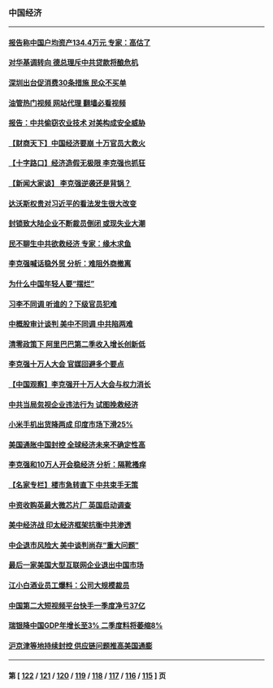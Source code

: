 ### 中国经济
---
#### [报告称中国户均资产134.4万元 专家：高估了](../../pages/ncid283/n13747372.md?05290445) 
#### [对华基调转向 德总理斥中共贷款将酿危机](../../pages/ncid283/n13747475.md?05290445) 
#### [深圳出台促消费30条措施 民众不买单](../../pages/ncid283/n13747351.md?05290445) 
#### [油管热门视频 网站代理 翻墙必看视频](http://209.222.30.114:81/youtube.html?05290445)
#### [报告：中共偷窃农业技术 对美构成安全威胁](../../pages/ncid283/n13747006.md?05290445) 
#### [【财商天下】中国经济要崩 十万官员大救火](../../pages/ncid283/n13746961.md?05290445) 
#### [【十字路口】经济造假无极限 李克强也抓狂](../../pages/ncid283/n13746782.md?05290445) 
#### [【新闻大家谈】 李克强逆袭还是背锅？](../../pages/ncid283/n13746781.md?05290445) 
#### [达沃斯权贵对习近平的看法发生很大改变](../../pages/ncid283/n13746167.md?05290445) 
#### [封锁致大陆企业不断裁员倒闭 或现失业大潮](../../pages/ncid283/n13746498.md?05290445) 
#### [民不聊生中共欲救经济 专家：缘木求鱼](../../pages/ncid283/n13746227.md?05290445) 
#### [李克强喊话稳外贸 分析：难阻外商撤离](../../pages/ncid283/n13746266.md?05290445) 
#### [为什么中国年轻人要“摆烂”](../../pages/ncid283/n13746219.md?05290445) 
#### [习李不同调 听谁的？下级官员犯难](../../pages/ncid283/n13746171.md?05290445) 
#### [中概股审计谈判 美中不同调 中共陷两难](../../pages/ncid283/n13746049.md?05290445) 
#### [清零政策下 阿里巴巴第二季收入增长创新低](../../pages/ncid283/n13746107.md?05290445) 
#### [李克强十万人大会 官媒回避多个要点](../../pages/ncid283/n13746051.md?05290445) 
#### [【中国观察】李克强开十万人大会与权力消长](../../pages/ncid283/n13745814.md?05290445) 
#### [中共当局忽视企业违法行为 试图挽救经济](../../pages/ncid283/n13745568.md?05290445) 
#### [小米手机出货降两成 印度市场下滑25%](../../pages/ncid283/n13745576.md?05290445) 
#### [美国通胀中国封控 全球经济未来不确定性高](../../pages/ncid283/n13745529.md?05290445) 
#### [李克强和10万人开会稳经济 分析：隔靴搔痒](../../pages/ncid283/n13744468.md?05290445) 
#### [【名家专栏】楼市急转直下 中共束手无策](../../pages/ncid283/n13745026.md?05290445) 
#### [中资收购英最大微芯片厂 英国启动调查](../../pages/ncid283/n13745209.md?05290445) 
#### [美中经济战 印太经济框架抗衡中共渗透](../../pages/ncid283/n13744604.md?05290445) 
#### [中企退市风险大 美中谈判尚存“重大问题”](../../pages/ncid283/n13744554.md?05290445) 
#### [最后一家美国大型互联网企业退出中国市场](../../pages/ncid283/n13744579.md?05290445) 
#### [江小白酒业员工爆料：公司大规模裁员](../../pages/ncid283/n13744477.md?05290445) 
#### [中国第二大短视频平台快手一季度净亏37亿](../../pages/ncid283/n13744491.md?05290445) 
#### [瑞银降中国GDP年增长至3% 二季度料将萎缩8%](../../pages/ncid283/n13744327.md?05290445) 
#### [沪京津等地持续封控 供应链问题推高美国通膨](../../pages/ncid283/n13744422.md?05290445) 

---
#### 第 [ [122](./122.md?05290445) / [121](./121.md?05290445) / [120](./120.md?05290445) / [119](./119.md?05290445) / [118](./118.md?05290445) / [117](./117.md?05290445) / [116](./116.md?05290445) / [115](./115.md?05290445) ] 页
